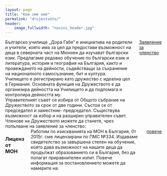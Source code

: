 ```yaml
---
layout: page
title: "Кои сме ние"
permalink: "drujestvoto/"
header:
    image_fullwidth: "novini_header.jpg"
---
```


<div class="row">
    <div class="small-9 columns t30">
        Българско училище „Дора Габе“ е инициатива на родители и учители, която има за цел да предостави възможност на деца в северната част на Мюнхен да изучават български език.  
        Предлагаме редовно обучение по български език и литература, история и география на България, както и провеждането на дейности, съдействащи за съхранение на националното самосъзнание, бит и култура.  <br/>
        Училището е регистрирано като дружество с идеална цел в Германия. Основната функция на Дружеството е да организира дейността на Училището и да подпомага и контролира дейността му.  <br/>
        Управителният съвет се избира от Общото събрание на Дружеството за срок от две години. Състои се от председател и заместник- председател. Съществува възможност за избор и на разширен управителен съвет.  <br/>
        Членове на Дружеството можете да станете, чрез попълване на заявление за членство:<a href="/content/chlenstvo_drujestvo.pdf" target="blank"> Заявление за членство  </a>
    </div>
    <div class="small-3 columns shadow-black">
        <h3>Лиценз от МОН</h3>
            Работим по изискванията на МОН в България, 0т 2015г. сме лицензирани по ПМС №334. Издаваме свидетелство за завършена степен на обучение, която дава възможност на нашите деца да продължат образованието си в България, без да полагат приравнителен изпит. Повече информация за постановлението можете да намерите на: <a href="https://www.mon.bg/bg/174" target="blank">повече </a>
    </div>
</div>